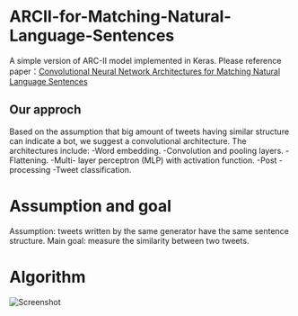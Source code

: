# ARCII-for-Matching-Natural-Language-Sentences
A simple version of ARC-II model implemented in Keras.
Please reference paper：<a href='https://arxiv.org/abs/1503.03244'>Convolutional Neural Network Architectures for Matching Natural Language Sentences</a>

## Our approch
Based on the assumption that big amount of tweets having similar structure can indicate a bot, we suggest a convolutional architecture.
The architectures include:
-Word embedding.
-Convolution and pooling layers.
-Flattening.
-Multi- layer perceptron (MLP) with activation function.
-Post - processing
-Tweet classification.

# Assumption and goal
Assumption: tweets written by the same generator have the same sentence structure.
Main goal: measure the similarity between two tweets.  

# Algorithm
![Screenshot](https://i.imgur.com/1yHCGO5.png?raw=true)
